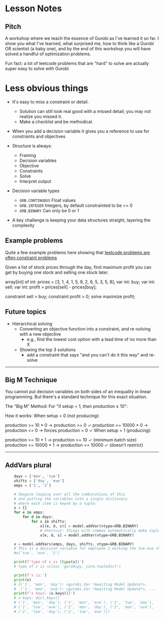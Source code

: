 # Lesson Notes

## Pitch

A workshop where we teach the essence of Gurobi as I've learned it so far. I show you what I've learned, what surprised me, how to think like a Gurobi OR scientist (a baby one), and by the end of this workshop you will have solved a handful of optimization problems.
 
Fun fact: a lot of leetcode problems that are "hard" to solve are actually super easy to solve with Gurobi

# Less obvious things

* It's easy to miss a constraint or detail.
    * Solution can still look real good with a missed detail;
        you may not realize you missed it.
    * Make a checklist and be methodical.
* When you add a decision variable it gives you a reference to use for
    constraints and objectives

* Structure is always:
    * Framing
    * Decision variables
    * Objective
    * Constraints
    * Solve
    * Interpret output

* Decision variable types
    * `GRB.CONTINUOUS` Float values
    * `GRB.INTEGER` Integers, by default constrainted to be >= 0
    * `GRB.BINARY` Can only be 0 or 1

* A key challenge is keeping your data structures straight, layering the complexity

## Example problems
Quite a few example problems here showing that [leetcode problems are often constraint problems](https://buttondown.com/hillelwayne/archive/many-hard-leetcode-problems-are-easy-constraint/)

Given a list of stock prices through the day, find maximum profit you can get by buying one stock and selling one stock later.

array[int] of int: prices = [3, 1, 4, 1, 5, 9, 2, 6, 5, 3, 5, 8];
var int: buy;
var int: sell;
var int: profit = prices[sell] - prices[buy];

constraint sell > buy;
constraint profit > 0;
solve maximize profit;


## Future topics
* Hierarchical solving
    * Converting an objective function into a constraint, and re-solving with a new objective
        - e.g., find the lowest cost option with a lead time of no more than X
    * Showing the top 3 solutions
        - add a constraint that says "and you can't do it this way" and re-solve

---

## Big M Technique
You cannot put decision variables on both sides of an inequality in linear programming. But there's a standard technique for this exact situation.

The "Big M" Method:
For "if setup = 1, then production ≥ 10":

How it works:
When setup = 0 (not producing):

production >= 10 * 0 → production >= 0 ✓
production <= 10000 * 0 → production <= 0 → forces production = 0 ✓
When setup = 1 (producing):

production >= 10 * 1 → production >= 10 ✓ (minimum batch size)
production <= 10000 * 1 → production <= 10000 ✓ (doesn't restrict)



---

## AddVars plural

```py
    days = ['mon', 'tue']
    shifts = ['day', 'eve']
    emps = ['1', '2']

    # Imagine looping over all the combinations of this
    # and putting the variables into a single dictionary
    # where each item is keyed by a tuple:
    x = {}
    for e in emps:
        for d in days:
            for s in shifts:
                x[(e, d, s)] = model.addVar(vtype=GRB.BINARY)
                # Shortcut: things with commas automatically make tuples:
                x[e, d, s] = model.addVar(vtype=GRB.BINARY)

    x = model.addVars(emps, days, shifts, vtype=GRB.BINARY)
    # This is a decision variable for employee 2 working the tue eve shift:
    #x['tue', 'eve', '2']

    print(f'type of x is {type(x)}')
    # type of x is <class 'gurobipy._core.tupledict'>

    print(f'x is:')
    print(x)
    # {('1', 'mon', 'day'): <gurobi.Var *Awaiting Model Update*>,
    #  ('1', 'mon', 'eve'): <gurobi.Var *Awaiting Model Update*>, ...
    print(f'x keys: {x.keys()}')
    # x keys: dict_keys([
    # ('1', 'mon', 'day'), ('1', 'mon', 'eve'), ('1', 'tue', 'day'),
    # ('1', 'tue', 'eve'), ('2', 'mon', 'day'), ('2', 'mon', 'eve'),
    # ('2', 'tue', 'day'), ('2', 'tue', 'eve')])
```